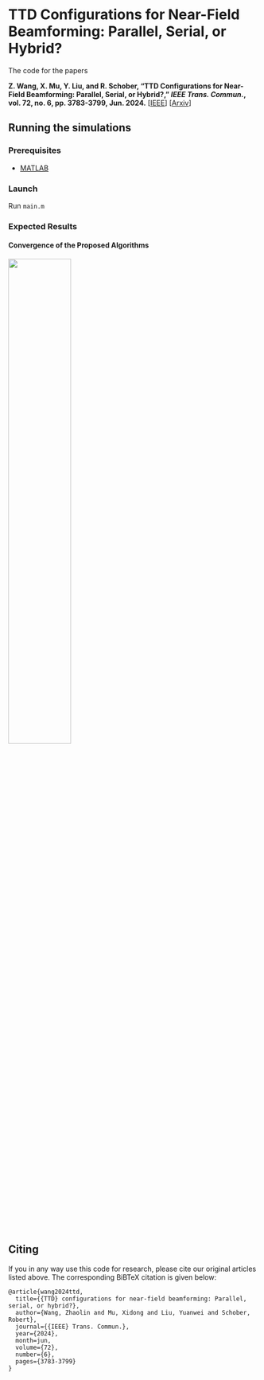 # TTD Configurations for Near-Field Beamforming: Parallel, Serial, or Hybrid?

The code for the papers 

**Z. Wang, X. Mu, Y. Liu, and R. Schober, “TTD Configurations for Near-Field Beamforming: Parallel, Serial, or Hybrid?,” *IEEE Trans. Commun.*, vol. 72, no. 6, pp. 3783-3799, Jun. 2024.** [[IEEE](https://ieeexplore.ieee.org/abstract/document/10458958)] [[Arxiv](https://arxiv.org/abs/2309.06861)]


## Running the simulations

### Prerequisites

- [MATLAB](https://uk.mathworks.com/products/matlab.html)

### Launch

Run `main.m`

### Expected Results

#### Convergence of the Proposed Algorithms
<img decoding="async" src="./results/convergence.jpg" width="50%">

## Citing
If you in any way use this code for research, please cite our original articles listed above. The corresponding BiBTeX citation is given below:
```
@article{wang2024ttd,
  title={{TTD} configurations for near-field beamforming: Parallel, serial, or hybrid?},
  author={Wang, Zhaolin and Mu, Xidong and Liu, Yuanwei and Schober, Robert},
  journal={{IEEE} Trans. Commun.},
  year={2024},
  month=jun,
  volume={72},
  number={6},
  pages={3783-3799}
}
```

